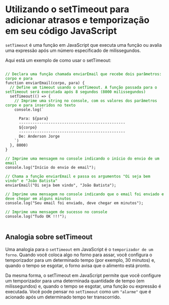 <h1>Utilizando o setTimeout para adicionar atrasos e temporização em seu código JavaScript</h1>

`setTimeout` é uma função em JavaScript que executa uma função ou avalia uma expressão após um número especificado de milissegundos.

Aqui está um exemplo de como usar o setTimeout:

<pre>
<code>
<span style="color: green;">// Declara uma função chamada enviarEmail que recebe dois parâmetros: corpo e para</span>
function enviarEmail(corpo, para) {
  <span style="color: green;">// Define um timeout usando o setTimeout. A função passada para o setTimeout será executada após 8 segundos (8000 milissegundos)</span>
  setTimeout(() => {
    <span style="color: green;">// Imprime uma string no console, com os valores dos parâmetros corpo e para inseridos no texto</span>
    console.log(`

      Para: ${para}
      -----------------------------------------------
      ${corpo}
      -----------------------------------------------
      De: Anderson Jorge
    `)
  }, 8000)
}

<span style="color: green;">// Imprime uma mensagem no console indicando o início do envio de um email</span>
console.log("Início do envio de email");

<span style="color: green;">// Chama a função enviarEmail e passa os argumentos "Oi seja bem vindo" e "João Batista"</span>
enviarEmail("Oi seja bem vindo", "João Batista");

<span style="color: green;">// Imprime uma mensagem no console indicando que o email foi enviado e deve chegar em alguns minutos</span>
console.log("Seu email foi enviado, deve chegar em minutos");

<span style="color: green;">// Imprime uma mensagem de sucesso no console</span>
console.log("Tudo OK !!!");
</code>
</pre>

<h2>Analogia sobre setTimeout</h2>

Uma analogia para o `setTimeout` em JavaScript é o `temporizador de um forno`. Quando você coloca algo no forno para assar, você configura o temporizador para um determinado tempo (por exemplo, 30 minutos) e, quando o tempo se esgotar, o forno avisa que o alimento está pronto.

Da mesma forma, o setTimeout em JavaScript permite que você configure um temporizador para uma determinada quantidade de tempo (em milissegundos) e, quando o tempo se esgotar, uma função ou expressão é executada. Você pode pensar no `setTimeout` como um `"alarme"` que é acionado após um determinado tempo ter transcorrido.

